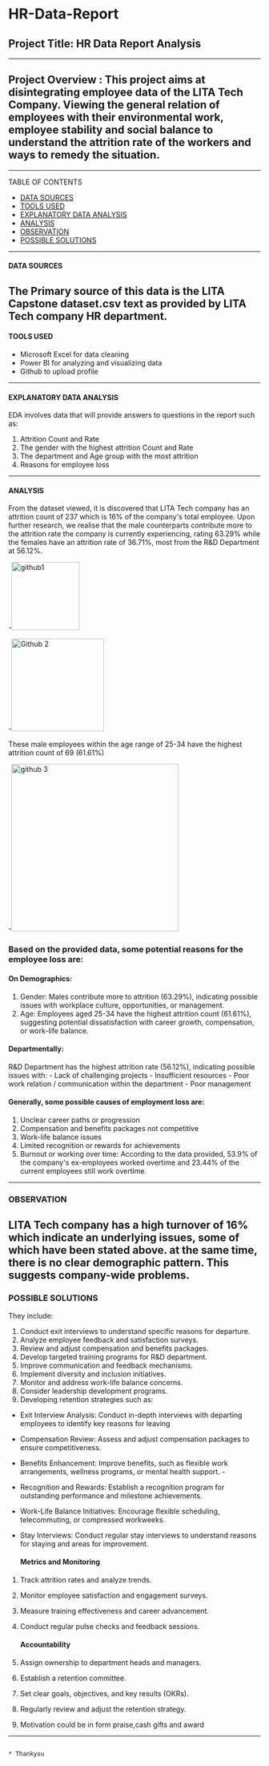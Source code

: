 # HR-Data-Report

## Project Title: HR Data Report Analysis
---------
## Project Overview : This project aims at disintegrating employee data of the LITA Tech Company. Viewing the general relation of employees with their environmental work, employee stability and social balance to understand the attrition rate of the workers and ways to remedy the situation.
--------

TABLE OF CONTENTS
- [DATA SOURCES](#data-sources)
- [TOOLS USED](#tools-used)
- [EXPLANATORY DATA ANALYSIS](#explanatory-data_analysis)
- [ANALYSIS](#analysis)
- [OBSERVATION](#observation)
- [POSSIBLE SOLUTIONS](#possible-solutions) 
------

#### DATA SOURCES
The Primary source of this data is the LITA Capstone dataset.csv text as provided by LITA Tech company HR department.
-------

#### TOOLS USED
- Microsoft Excel for data cleaning
- Power BI for analyzing and visualizing data
- Github to upload profile
------

#### EXPLANATORY DATA ANALYSIS
EDA involves data that will provide answers to questions in the report such as:
 1. Attrition Count and Rate
 2. The gender with the highest attrition Count and Rate
 3. The department and Age group with the most attrition
 4. Reasons for employee loss
-----------


#### ANALYSIS
From the dataset viewed, it is discovered that LITA Tech company has an attrition count of 237 which is 16% of the company's total employee. Upon further research, we realise that the male counterparts contribute more to the attrition rate the company is currently experiencing, rating 63.29% while the females have an attrition rate of 36.71%, most from the R&D Department at 56.12%.

-<img width="136" alt="github1" src="https://github.com/user-attachments/assets/64554934-ddd5-4851-90c7-fcf56579e38e">


-<img width="185" alt="Github 2" src="https://github.com/user-attachments/assets/9aba2714-623d-4b5b-8d98-ba2e2e56720a">

These male employees within the  age range of 25-34 have the highest attrition count of 69 (61.61%)

-<img width="334" alt="github 3" src="https://github.com/user-attachments/assets/5221de7d-67df-4453-9662-1f95fa290adb">

### Based on the provided data, some potential reasons for the employee loss are:
 #### On Demographics:
1. Gender: Males contribute more to attrition (63.29%), indicating possible issues with workplace culture, opportunities, or management.
2. Age: Employees aged 25-34 have the highest attrition count (61.61%), suggesting potential dissatisfaction with career growth, compensation, or work-life balance.

#### Departmentally: 
 R&D Department has the highest attrition rate (56.12%), indicating possible issues with:
    - Lack of challenging projects
    - Insufficient resources
    - Poor work relation / communication within the department
    - Poor management

#### Generally, some possible causes of employment loss are: 
1. Unclear career paths or progression
2. Compensation and benefits packages not competitive
3. Work-life balance issues
4. Limited recognition or rewards for achievements
5. Burnout or working over time: According to the data provided, 53.9% of the company's ex-employees worked overtime and 23.44% of the current employees still work overtime.
------------

   ### OBSERVATION
  LITA Tech company has a high turnover of 16% which indicate an underlying issues, some of which have been stated above. at the same time, there is no clear demographic pattern. This suggests company-wide problems.  
---------------

### POSSIBLE SOLUTIONS
 They include:
1. Conduct exit interviews to understand specific reasons for departure.
2. Analyze employee feedback and satisfaction surveys.
3. Review and adjust compensation and benefits packages.
4. Develop targeted training programs for R&D department.
5. Improve communication and feedback mechanisms.
6. Implement diversity and inclusion initiatives.
7. Monitor and address work-life balance concerns.
8. Consider leadership development programs.
9. Developing retention strategies such as:
    
-  Exit Interview Analysis: Conduct in-depth interviews with departing employees to identify key reasons for leaving
-  Compensation Review: Assess and adjust compensation packages to ensure competitiveness.
-  Benefits Enhancement: Improve benefits, such as flexible work arrangements, wellness programs, or mental health support. - 
-  Recognition and Rewards: Establish a recognition program for outstanding performance and milestone achievements.
-  Work-Life Balance Initiatives: Encourage flexible scheduling, telecommuting, or compressed workweeks.
-  Stay Interviews: Conduct regular stay interviews to understand reasons for staying and areas for improvement.

   ####    Metrics and Monitoring 

1. Track attrition rates and analyze trends.
2. Monitor employee satisfaction and engagement surveys.
3. Measure training effectiveness and career advancement.
4. Conduct regular pulse checks and feedback sessions.

   ####     Accountability
   
1. Assign ownership to department heads and managers.
2. Establish a retention committee.
3. Set clear goals, objectives, and key results (OKRs).
4. Regularly review and adjust the retention strategy.
5.  Motivation could be in form praise,cash gifts and award
-----------------


                                                                                                 * Thankyou 
